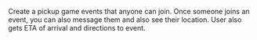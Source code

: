
Create a pickup game events that anyone can join.  Once someone joins an event, you can also message them and also see their location. User also gets ETA of arrival and directions to event.
